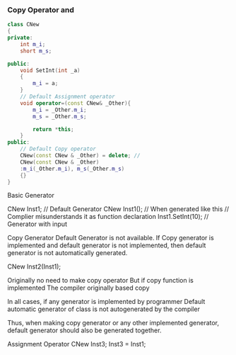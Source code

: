 ﻿

### Copy Operator and 

```c++
class CNew
{
private:
    int m_i; 
    short m_s; 

public: 
    void SetInt(int _a)
    {
        m_i = a; 
    }
    // Default Assignment operator 
    void operator=(const CNew& _Other){
        m_i = _Other.m_i; 
        m_s = _Other.m_s; 

        return *this; 
    }
public: 
    // Default Copy operator 
    CNew(const CNew & _Other) = delete; //  
    CNew(const CNew & _Other)
    :m_i(_Other.m_i), m_s(_Other.m_s)
    {}
}
```

Basic Generator

CNew Inst1; // Default Generator 
CNew Inst1(); // When generated like this 
// Complier misunderstands it as function declaration 
Inst1.SetInt(10); // Generator with input 

Copy Generator
Default Generator is not available. 
If Copy generator is implemented and default generator 
is not implemented, then default generator is not automatically generated. 

CNew Inst2(Inst1);

Originally no need to make copy operator But if copy function is implemented The compiler originally based copy

In all cases, if any generator is implemented by programmer 
Default automatic generator of class is not autogenerated by the compiler 


Thus, when making copy generator or any other implemented 
generator, default generator should also be generated together. 

Assignment Operator CNew Inst3; Inst3 = Inst1;